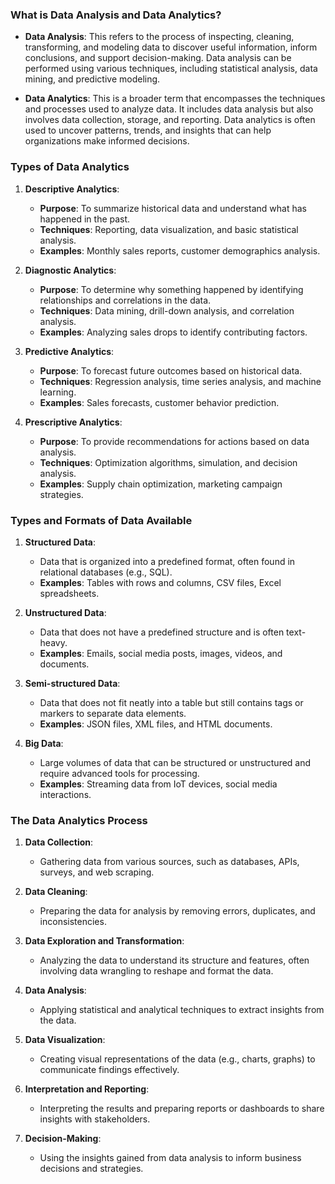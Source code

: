 ### What is Data Analysis and Data Analytics?

- **Data Analysis**: This refers to the process of inspecting, cleaning, transforming, and modeling data to discover useful information, inform conclusions, and support decision-making. Data analysis can be performed using various techniques, including statistical analysis, data mining, and predictive modeling.

- **Data Analytics**: This is a broader term that encompasses the techniques and processes used to analyze data. It includes data analysis but also involves data collection, storage, and reporting. Data analytics is often used to uncover patterns, trends, and insights that can help organizations make informed decisions.

### Types of Data Analytics

1. **Descriptive Analytics**: 
   - **Purpose**: To summarize historical data and understand what has happened in the past.
   - **Techniques**: Reporting, data visualization, and basic statistical analysis.
   - **Examples**: Monthly sales reports, customer demographics analysis.

2. **Diagnostic Analytics**: 
   - **Purpose**: To determine why something happened by identifying relationships and correlations in the data.
   - **Techniques**: Data mining, drill-down analysis, and correlation analysis.
   - **Examples**: Analyzing sales drops to identify contributing factors.

3. **Predictive Analytics**: 
   - **Purpose**: To forecast future outcomes based on historical data.
   - **Techniques**: Regression analysis, time series analysis, and machine learning.
   - **Examples**: Sales forecasts, customer behavior prediction.

4. **Prescriptive Analytics**: 
   - **Purpose**: To provide recommendations for actions based on data analysis.
   - **Techniques**: Optimization algorithms, simulation, and decision analysis.
   - **Examples**: Supply chain optimization, marketing campaign strategies.

### Types and Formats of Data Available

1. **Structured Data**: 
   - Data that is organized into a predefined format, often found in relational databases (e.g., SQL).
   - **Examples**: Tables with rows and columns, CSV files, Excel spreadsheets.

2. **Unstructured Data**: 
   - Data that does not have a predefined structure and is often text-heavy.
   - **Examples**: Emails, social media posts, images, videos, and documents.

3. **Semi-structured Data**: 
   - Data that does not fit neatly into a table but still contains tags or markers to separate data elements.
   - **Examples**: JSON files, XML files, and HTML documents.

4. **Big Data**: 
   - Large volumes of data that can be structured or unstructured and require advanced tools for processing.
   - **Examples**: Streaming data from IoT devices, social media interactions.

### The Data Analytics Process

1. **Data Collection**: 
   - Gathering data from various sources, such as databases, APIs, surveys, and web scraping.

2. **Data Cleaning**: 
   - Preparing the data for analysis by removing errors, duplicates, and inconsistencies.

3. **Data Exploration and Transformation**: 
   - Analyzing the data to understand its structure and features, often involving data wrangling to reshape and format the data.

4. **Data Analysis**: 
   - Applying statistical and analytical techniques to extract insights from the data.

5. **Data Visualization**: 
   - Creating visual representations of the data (e.g., charts, graphs) to communicate findings effectively.

6. **Interpretation and Reporting**: 
   - Interpreting the results and preparing reports or dashboards to share insights with stakeholders.

7. **Decision-Making**: 
   - Using the insights gained from data analysis to inform business decisions and strategies.

